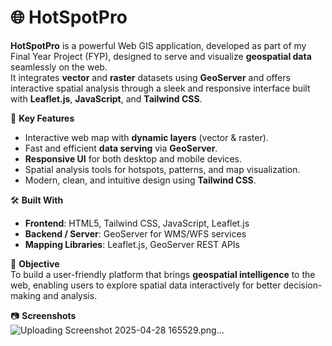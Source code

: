 # 🌐 HotSpotPro

**HotSpotPro** is a powerful Web GIS application, developed as part of my Final Year Project (FYP), designed to serve and visualize **geospatial data** seamlessly on the web.  
It integrates **vector** and **raster** datasets using **GeoServer** and offers interactive spatial analysis through a sleek and responsive interface built with **Leaflet.js**, **JavaScript**, and **Tailwind CSS**.

🚀 **Key Features**  
- Interactive web map with **dynamic layers** (vector & raster).  
- Fast and efficient **data serving** via **GeoServer**.  
- **Responsive UI** for both desktop and mobile devices.  
- Spatial analysis tools for hotspots, patterns, and map visualization.  
- Modern, clean, and intuitive design using **Tailwind CSS**.  

🛠 **Built With**  
- **Frontend**: HTML5, Tailwind CSS, JavaScript, Leaflet.js  
- **Backend / Server**: GeoServer for WMS/WFS services  
- **Mapping Libraries**: Leaflet.js, GeoServer REST APIs  

🎯 **Objective**  
To build a user-friendly platform that brings **geospatial intelligence** to the web, enabling users to explore spatial data interactively for better decision-making and analysis.

📷 **Screenshots**  
![Uploading Screenshot 2025-04-28 165529.png…]()

